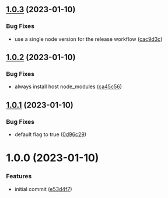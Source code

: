 ## [1.0.3](https://github.com/EricCrosson/typescript-action/compare/v1.0.2...v1.0.3) (2023-01-10)


### Bug Fixes

* use a single node version for the release workflow ([cac9d3c](https://github.com/EricCrosson/typescript-action/commit/cac9d3c3dcaead4a2995f7f483aa2ecae7300686))

## [1.0.2](https://github.com/EricCrosson/typescript-action/compare/v1.0.1...v1.0.2) (2023-01-10)


### Bug Fixes

* always install host node_modules ([ca45c56](https://github.com/EricCrosson/typescript-action/commit/ca45c56cd94148c6376fb49da7d788b7933325a1))

## [1.0.1](https://github.com/EricCrosson/typescript-action/compare/v1.0.0...v1.0.1) (2023-01-10)


### Bug Fixes

* default flag to true ([0d96c29](https://github.com/EricCrosson/typescript-action/commit/0d96c299d662d4153f336aaa25adfe438a480a32))

# 1.0.0 (2023-01-10)


### Features

* initial commit ([e53d4f7](https://github.com/EricCrosson/typescript-action/commit/e53d4f77ff33fb63586da20def46a3f57275756f))

